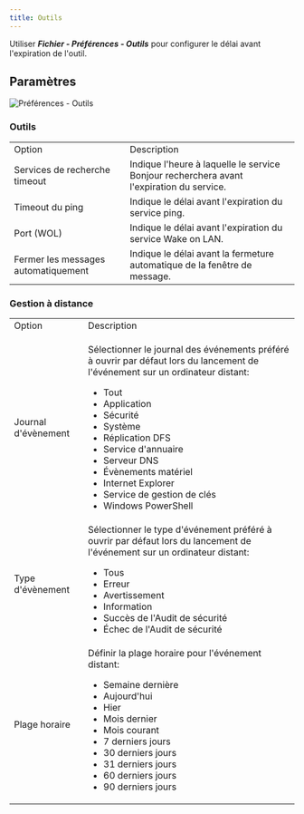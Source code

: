 ```yaml
---
title: Outils
---
```

Utiliser ***Fichier - Préférences - Outils*** pour configurer le délai avant l'expiration de l'outil. 

## Paramètres 

![Préférences - Outils](https://webdevolutions.azureedge.net/docs/fr/rdm/mac/clip4202.png) 

### Outils 

<table>
	<tr>
		<td>
Option 
		</td>
		<td>
Description 
		</td>
	</tr>
	<tr>
		<td>
Services de recherche timeout 
		</td>
		<td>
Indique l'heure à laquelle le service Bonjour recherchera avant l'expiration du service. 
		</td>
	</tr>
	<tr>
		<td>
Timeout du ping 
		</td>
		<td>
Indique le délai avant l'expiration du service ping. 
		</td>
	</tr>
	<tr>
		<td>
Port (WOL) 
		</td>
		<td>
Indique le délai avant l'expiration du service Wake on LAN. 
		</td>
	</tr>
	<tr>
		<td>
Fermer les messages automatiquement 
		</td>
		<td>
Indique le délai avant la fermeture automatique de la fenêtre de message. 
		</td>
	</tr>
</table>

### Gestion à distance 

<table>
	<tr>
		<td>
Option 
		</td>
		<td>
Description 
		</td>
	</tr>
	<tr>
		<td>
Journal d'évènement 
		</td>
		<td>

Sélectionner le journal des événements préféré à ouvrir par défaut lors du lancement de l'événement sur un ordinateur distant:  

* Tout 
* Application 
* Sécurité 
* Système 
* Réplication DFS 
* Service d'annuaire 
* Serveur DNS 
* Évènements matériel 
* Internet Explorer 
* Service de gestion de clés 
* Windows PowerShell 
		</td>
	</tr>
	<tr>
		<td>
Type d'évènement 
		</td>
		<td>
Sélectionner le type d'événement préféré à ouvrir par défaut lors du lancement de l'événement sur un ordinateur distant:  

* Tous 
* Erreur 
* Avertissement 
* Information 
* Succès de l'Audit de sécurité 
* Échec de l'Audit de sécurité 
		</td>
	</tr>
	<tr>
		<td>
Plage horaire 
		</td>
		<td>
Définir la plage horaire pour l'événement distant:  

* Semaine dernière 
* Aujourd'hui 
* Hier 
* Mois dernier 
* Mois courant 
* 7 derniers jours 
* 30 derniers jours 
* 31 derniers jours 
* 60 derniers jours 
* 90 derniers jours 
		</td>
	</tr>
</table>


